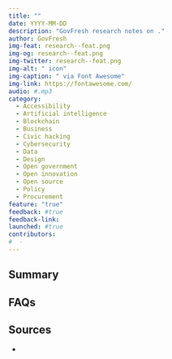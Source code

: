 ```yaml
---
title: ""
date: YYYY-MM-DD
description: "GovFresh research notes on ."
author: GovFresh
img-feat: research--feat.png
img-og: research--feat.png
img-twitter: research--feat.png
img-alt: " icon"
img-caption: " via Font Awesome"
img-link: https://fontawesome.com/
audio: #.mp3
category:
  - Accessibility
  - Artificial intelligence
  - Blockchain
  - Business
  - Civic hacking
  - Cybersecurity
  - Data
  - Design
  - Open government
  - Open innovation
  - Open source
  - Policy
  - Procurement
feature: "true"
feedback: #true
feedback-link: 
launched: #true
contributors:
#  - 
---
```


## Summary


## FAQs


## Sources
- []()
